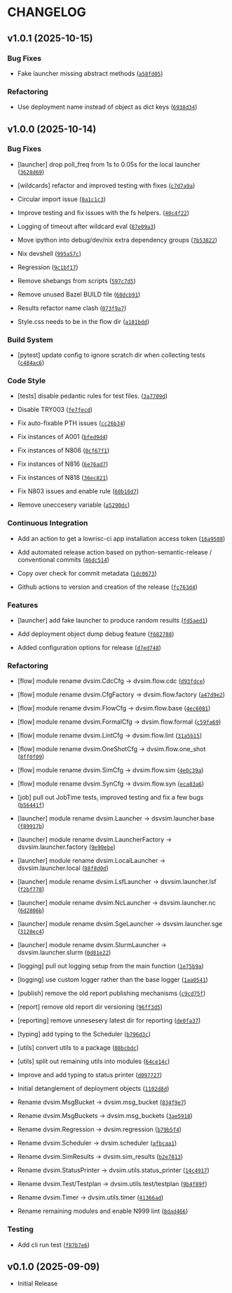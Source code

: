 # CHANGELOG

<!-- version list -->

## v1.0.1 (2025-10-15)

### Bug Fixes

- Fake launcher missing abstract methods
  ([`a58fd05`](https://github.com/lowRISC/dvsim/commit/a58fd05402439a31b443fe6b8e51dc23500bc05f))

### Refactoring

- Use deployment name instead of object as dict keys
  ([`6938d34`](https://github.com/lowRISC/dvsim/commit/6938d343d9ef44cf23b333fdb066f39d6d34973c))


## v1.0.0 (2025-10-14)

### Bug Fixes

- [launcher] drop poll_freq from 1s to 0.05s for the local launcher
  ([`3628d69`](https://github.com/lowRISC/dvsim/commit/3628d693c6beba67246c754c23f1b17013afeba4))

- [wildcards] refactor and improved testing with fixes
  ([`c7d7a9a`](https://github.com/lowRISC/dvsim/commit/c7d7a9a2292b2d1d493bc9439da78f2a42590f2a))

- Circular import issue
  ([`0a1c1c3`](https://github.com/lowRISC/dvsim/commit/0a1c1c345f8b83af21b654b14d3a8abd3fdad8d4))

- Improve testing and fix issues with the fs helpers.
  ([`40c4f22`](https://github.com/lowRISC/dvsim/commit/40c4f2241a50dc7f063fa2e9991063d04556bcf0))

- Logging of timeout after wildcard eval
  ([`87e09a3`](https://github.com/lowRISC/dvsim/commit/87e09a3e579e117361f0128d97e361daa2e245ee))

- Move ipython into debug/dev/nix extra dependency groups
  ([`7b53822`](https://github.com/lowRISC/dvsim/commit/7b53822f0f6aa3c401074853ec8580044731ecfa))

- Nix devshell
  ([`995a57c`](https://github.com/lowRISC/dvsim/commit/995a57cbb08bd4308cd6c36df1af93069ec86aef))

- Regression
  ([`9c1bf17`](https://github.com/lowRISC/dvsim/commit/9c1bf174676d0beb7898b604a3fca939b1e4ae01))

- Remove shebangs from scripts
  ([`597c7d5`](https://github.com/lowRISC/dvsim/commit/597c7d584c7dcd29c4241978c9bf274babc3c71a))

- Remove unused Bazel BUILD file
  ([`60dcb91`](https://github.com/lowRISC/dvsim/commit/60dcb91c78b4ad69e3799e94e029c0b1d2ef69be))

- Results refactor name clash
  ([`073f9a7`](https://github.com/lowRISC/dvsim/commit/073f9a7a978b021e94a794a68bbe2d034f5985d7))

- Style.css needs to be in the flow dir
  ([`a181bdd`](https://github.com/lowRISC/dvsim/commit/a181bdde42bc7e39418dc5a4c0773bdf81f8db3e))

### Build System

- [pytest] update config to ignore scratch dir when collecting tests
  ([`c484ac6`](https://github.com/lowRISC/dvsim/commit/c484ac6b023eaea91723235060e0ae2e5a99e339))

### Code Style

- [tests] disable pedantic rules for test files.
  ([`3a7709d`](https://github.com/lowRISC/dvsim/commit/3a7709da9403eee1f50762579d8a0520d6cd91c4))

- Disable TRY003
  ([`fe7fecd`](https://github.com/lowRISC/dvsim/commit/fe7fecd7bd07ef61b5410ab1ca6a09fc65d46880))

- Fix auto-fixable PTH issues
  ([`cc26b34`](https://github.com/lowRISC/dvsim/commit/cc26b342c8fa8641a0b364424bf299d34290e619))

- Fix instances of A001
  ([`bfed9d4`](https://github.com/lowRISC/dvsim/commit/bfed9d4f5f3bb535d5713d16b2eb0542d2d3ead8))

- Fix instances of N806
  ([`0cf67f1`](https://github.com/lowRISC/dvsim/commit/0cf67f149199115c9cbd111db7c5846aa331a663))

- Fix instances of N816
  ([`6e76ad7`](https://github.com/lowRISC/dvsim/commit/6e76ad704d7aaf972b54696bd268057d1ef7c976))

- Fix instances of N818
  ([`36ec821`](https://github.com/lowRISC/dvsim/commit/36ec821104de32a895b819828dcfa15530e186ae))

- Fix N803 issues and enable rule
  ([`60b16d7`](https://github.com/lowRISC/dvsim/commit/60b16d7a5966f484e75536134ef5a45f04a5e9a4))

- Remove uneccesery variable
  ([`a5290dc`](https://github.com/lowRISC/dvsim/commit/a5290dcb13475cf1da232b0ff46f4d2884b9ec9b))

### Continuous Integration

- Add an action to get a lowrisc-ci app installation access token
  ([`16a9508`](https://github.com/lowRISC/dvsim/commit/16a9508ea6954d4f3634ba8587beafe85417caa1))

- Add automated release action based on python-semantic-release / conventional commits
  ([`46dc514`](https://github.com/lowRISC/dvsim/commit/46dc514e13c10137a4704929d794ba6281a233bf))

- Copy over check for commit metadata
  ([`1dc0673`](https://github.com/lowRISC/dvsim/commit/1dc067397713edcaa56097038f716ecea6462fd2))

- Github actions to version and creation of the release
  ([`fc763d4`](https://github.com/lowRISC/dvsim/commit/fc763d4f220a6d8ad2a290bcaa639672d9c2e0cb))

### Features

- [launcher] add fake launcher to produce random results
  ([`fd5aed1`](https://github.com/lowRISC/dvsim/commit/fd5aed144be4785b48e918823198c6d548a142a7))

- Add deployment object dump debug feature
  ([`f682788`](https://github.com/lowRISC/dvsim/commit/f68278806eb4d860c30723510feb842d8a2b0efd))

- Added configuration options for release
  ([`d7ed748`](https://github.com/lowRISC/dvsim/commit/d7ed74830c83c1acc25ca60eb43144ee1cb19c19))

### Refactoring

- [flow] module rename dvsim.CdcCfg -> dvsim.flow.cdc
  ([`d93fdce`](https://github.com/lowRISC/dvsim/commit/d93fdce5942c7c0d57c4c57f8daa5a2230c3d898))

- [flow] module rename dvsim.CfgFactory -> dvsim.flow.factory
  ([`a47d9e2`](https://github.com/lowRISC/dvsim/commit/a47d9e21ef906a21902f9071484f097a37081fe0))

- [flow] module rename dvsim.FlowCfg -> dvsim.flow.base
  ([`4ec6081`](https://github.com/lowRISC/dvsim/commit/4ec60819f789e65fec0a1bcb404a875b3169becc))

- [flow] module rename dvsim.FormalCfg -> dvsim.flow.formal
  ([`c59fa69`](https://github.com/lowRISC/dvsim/commit/c59fa69d24a3c58c27386c92965ac425a6400c6f))

- [flow] module rename dvsim.LintCfg -> dvsim.flow.lint
  ([`31a5b15`](https://github.com/lowRISC/dvsim/commit/31a5b1549413dba9769ba614218b29a0793e4fe0))

- [flow] module rename dvsim.OneShotCfg -> dvsim.flow.one_shot
  ([`8ff0f09`](https://github.com/lowRISC/dvsim/commit/8ff0f0900fc3b639eb6af821213c846ce92e2cb5))

- [flow] module rename dvsim.SimCfg -> dvsim.flow.sim
  ([`4e0c39a`](https://github.com/lowRISC/dvsim/commit/4e0c39ae9bb9569edcea6b5d3ad44953bae83845))

- [flow] module rename dvsim.SynCfg -> dvsim.flow.syn
  ([`eca83a6`](https://github.com/lowRISC/dvsim/commit/eca83a6ed0e0c1ac5c408b3954e64e1d2f002cb9))

- [job] pull out JobTime tests, improved testing and fix a few bugs
  ([`b56441f`](https://github.com/lowRISC/dvsim/commit/b56441f3fe38467bdee0880251c74e4a0047c572))

- [launcher] module rename dvsim.Launcher -> dsvsim.launcher.base
  ([`f89917b`](https://github.com/lowRISC/dvsim/commit/f89917be21157d4179de1c4d22083fcbcdfedad4))

- [launcher] module rename dvsim.LauncherFactory -> dsvsim.launcher.factory
  ([`9e90ebe`](https://github.com/lowRISC/dvsim/commit/9e90ebe16e7005d02a70f7ce6247df26cae7dea5))

- [launcher] module rename dvsim.LocalLauncher -> dsvsim.launcher.local
  ([`88f8d0d`](https://github.com/lowRISC/dvsim/commit/88f8d0d348be33d0a23ca6bf5df69e29cd44f9f1))

- [launcher] module rename dvsim.LsfLauncher -> dsvsim.launcher.lsf
  ([`f2bf778`](https://github.com/lowRISC/dvsim/commit/f2bf7783066ee78ef29a5dc9638af3a61cb0fd0f))

- [launcher] module rename dvsim.NcLauncher -> dsvsim.launcher.nc
  ([`6d2806b`](https://github.com/lowRISC/dvsim/commit/6d2806b8e423832f2276bc89dba7c62f6964b7ad))

- [launcher] module rename dvsim.SgeLauncher -> dsvsim.launcher.sge
  ([`3120ec4`](https://github.com/lowRISC/dvsim/commit/3120ec408c8269454722fc6ec12f07db110b8de9))

- [launcher] module rename dvsim.SlurmLauncher -> dsvsim.launcher.slurm
  ([`0d81e22`](https://github.com/lowRISC/dvsim/commit/0d81e229cdf983f2b24d3df235d39655782fb40c))

- [logging] pull out logging setup from the main function
  ([`1e75b9a`](https://github.com/lowRISC/dvsim/commit/1e75b9a9797d3053f3db0f8e5967f53f48b49360))

- [logging] use custom logger rather than the base logger
  ([`1aa0541`](https://github.com/lowRISC/dvsim/commit/1aa0541c7b68d33bac27f7f0aeb3e4ff4696a673))

- [publish] remove the old report publishing mechanisms
  ([`c9cd75f`](https://github.com/lowRISC/dvsim/commit/c9cd75f95e74809ac530264a62a8b3a3195093d7))

- [report] remove old report dir versioning
  ([`96ff3d5`](https://github.com/lowRISC/dvsim/commit/96ff3d57938ab18942b418f75770c25650418771))

- [reporting] remove unnesesery latest dir for reporting
  ([`de0fa37`](https://github.com/lowRISC/dvsim/commit/de0fa375028dbc22fd6b97370f0111ebce33c1e0))

- [typing] add typing to the Scheduler
  ([`b796d3c`](https://github.com/lowRISC/dvsim/commit/b796d3ced10a9bf80ebd94b0070cddfc6b92e152))

- [utils] convert utils to a package
  ([`08bcbdc`](https://github.com/lowRISC/dvsim/commit/08bcbdcefb33f7cf900971e1b6ed8d3a88527ccc))

- [utils] split out remaining utils into modules
  ([`64ce14c`](https://github.com/lowRISC/dvsim/commit/64ce14cfba2074f83e76c2047ae2f39237765295))

- Improve and add typing to status printer
  ([`d097727`](https://github.com/lowRISC/dvsim/commit/d0977274057b3ccf315ddd6724f7ff85f9de4f3f))

- Initial detanglement of deployment objects
  ([`1102d8d`](https://github.com/lowRISC/dvsim/commit/1102d8ddcd4743b5e20fab571f89356c9fb914cc))

- Rename dvsim.MsgBucket -> dvsim.msg_bucket
  ([`834f9e7`](https://github.com/lowRISC/dvsim/commit/834f9e75adbe1c08687eb97c85e475d0dfca8a2d))

- Rename dvsim.MsgBuckets -> dvsim.msg_buckets
  ([`3ae5918`](https://github.com/lowRISC/dvsim/commit/3ae591851f5c201346bd6d182bd59f832c81b9ec))

- Rename dvsim.Regression -> dvsim.regression
  ([`b79b5f4`](https://github.com/lowRISC/dvsim/commit/b79b5f45009e28d9c76c99fbd956bfb023f37664))

- Rename dvsim.Scheduler -> dvsim.scheduler
  ([`afbcaa1`](https://github.com/lowRISC/dvsim/commit/afbcaa17759571c845a6e93d6fb94cf720125a93))

- Rename dvsim.SimResults -> dvsim.sim_results
  ([`b2e7813`](https://github.com/lowRISC/dvsim/commit/b2e7813e1aa1976e22414ebccb069884c8639e42))

- Rename dvsim.StatusPrinter -> dvsim.utils.status_printer
  ([`14c4917`](https://github.com/lowRISC/dvsim/commit/14c4917c9aa2a44aaaf1071e1ca5b19cf895bb89))

- Rename dvsim.Test/Testplan -> dvsim.utils.test/testplan
  ([`9b4f89f`](https://github.com/lowRISC/dvsim/commit/9b4f89fcefa43e291998d26474678e066e5e4431))

- Rename dvsim.Timer -> dvsim.utils.timer
  ([`41366ad`](https://github.com/lowRISC/dvsim/commit/41366adcf8ef3b1c433d7880e66bf0045fce3a26))

- Rename remaining modules and enable N999 lint
  ([`8dad466`](https://github.com/lowRISC/dvsim/commit/8dad4663ec4894863a0d095060f984df5cdb9cd4))

### Testing

- Add cli run test
  ([`f87b7e6`](https://github.com/lowRISC/dvsim/commit/f87b7e608820c5f1506c287ae6f0a647f561ea43))


## v0.1.0 (2025-09-09)

- Initial Release
